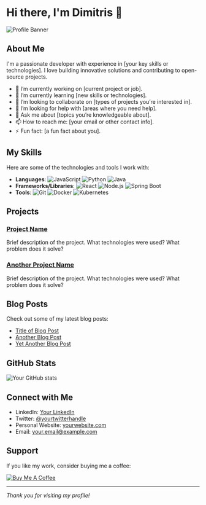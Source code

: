 # Hi there, I'm Dimitris 👋

![Profile Banner](link-to-banner-image)

## About Me

I'm a passionate developer with experience in [your key skills or technologies]. I love building innovative solutions and contributing to open-source projects. 

- 🔭 I’m currently working on [current project or job].
- 🌱 I’m currently learning [new skills or technologies].
- 👯 I’m looking to collaborate on [types of projects you’re interested in].
- 🤔 I’m looking for help with [areas where you need help].
- 💬 Ask me about [topics you’re knowledgeable about].
- 📫 How to reach me: [your email or other contact info].
- ⚡ Fun fact: [a fun fact about you].

## My Skills

Here are some of the technologies and tools I work with:

- **Languages**: ![JavaScript](https://img.shields.io/badge/JavaScript-ES6+-yellow) ![Python](https://img.shields.io/badge/Python-3.8+-blue) ![Java](https://img.shields.io/badge/Java-8+-red)
- **Frameworks/Libraries**: ![React](https://img.shields.io/badge/React-16+-brightgreen) ![Node.js](https://img.shields.io/badge/Node.js-14+-green) ![Spring Boot](https://img.shields.io/badge/Spring%20Boot-2.4+-brightgreen)
- **Tools**: ![Git](https://img.shields.io/badge/Git-2.28+-orange) ![Docker](https://img.shields.io/badge/Docker-19+-blue) ![Kubernetes](https://img.shields.io/badge/Kubernetes-1.18+-blue)

## Projects

### [Project Name](link-to-project)
Brief description of the project. What technologies were used? What problem does it solve? 

### [Another Project Name](link-to-project)
Brief description of the project. What technologies were used? What problem does it solve? 

## Blog Posts

Check out some of my latest blog posts:

- [Title of Blog Post](link-to-blog-post)
- [Another Blog Post](link-to-blog-post)
- [Yet Another Blog Post](link-to-blog-post)

## GitHub Stats

![Your GitHub stats](https://github-readme-stats.vercel.app/api?username=yourusername&show_icons=true&theme=radical)

## Connect with Me

- LinkedIn: [Your LinkedIn](https://linkedin.com/in/yourprofile)
- Twitter: [@yourtwitterhandle](https://twitter.com/yourtwitterhandle)
- Personal Website: [yourwebsite.com](https://yourwebsite.com)
- Email: your.email@example.com

## Support

If you like my work, consider buying me a coffee:

[![Buy Me A Coffee](https://img.shields.io/badge/-Buy%20me%20a%20coffee-FFDD00?style=flat&logo=buy-me-a-coffee&logoColor=black)](https://www.buymeacoffee.com/yourusername)

---

*Thank you for visiting my profile!*


